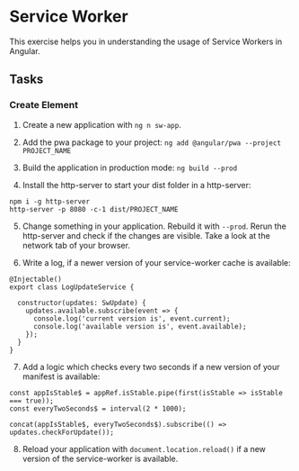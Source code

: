 # Service Worker

This exercise helps you in understanding the usage of Service Workers in Angular.

## Tasks

### Create Element

1. Create a new application with `ng n sw-app`.

2. Add the pwa package to your project: `ng add @angular/pwa --project PROJECT_NAME`

3. Build the application in production mode: `ng build --prod`

4. Install the http-server to start your dist folder in a http-server:

```
npm i -g http-server
http-server -p 8080 -c-1 dist/PROJECT_NAME
```

5. Change something in your application. Rebuild it with `--prod`. Rerun the http-server and check if the changes are visible. Take a look at the network tab of your browser. 

6. Write a log, if a newer version of your service-worker cache is available: 

```
@Injectable()
export class LogUpdateService {

  constructor(updates: SwUpdate) {
    updates.available.subscribe(event => {
      console.log('current version is', event.current);
      console.log('available version is', event.available);
    });
  }
}
```

7. Add a logic which checks every two seconds if a new version of your manifest is available: 

```
const appIsStable$ = appRef.isStable.pipe(first(isStable => isStable === true));
const everyTwoSeconds$ = interval(2 * 1000);

concat(appIsStable$, everyTwoSeconds$).subscribe(() => updates.checkForUpdate());
```

8. Reload your application with `document.location.reload()` if a new version of the service-worker is available.
